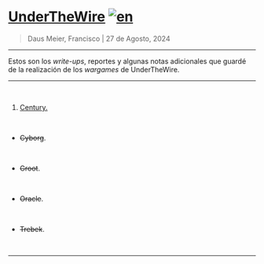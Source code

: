 # [UnderTheWire](https://underthewire.tech/) [![en](https://img.shields.io/badge/lang-es-yellow.svg)](https://github.com/frandausmeier/CTF_Write-Ups/UnderTheWire/blob/master/README.md>)

> Daus Meier, Francisco | 27 de Agosto, 2024

-----

Estos son los _write-ups_, reportes y algunas notas adicionales que guardé de la realización de los _wargames_ de UnderTheWire.

-----

<br>

1. [Century.](century)

<br>

* ~~Cyborg~~.

<br>

* ~~Groot~~.

<br>

* ~~Oracle~~.

<br>

* ~~Trebek~~.

<br>

-----

